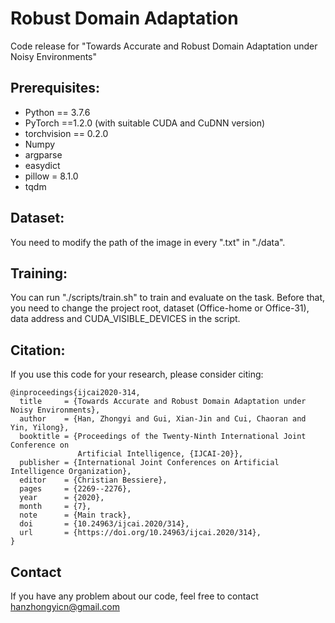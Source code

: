 # Robust Domain Adaptation 

Code release for "Towards Accurate and Robust Domain Adaptation under Noisy Environments"
## Prerequisites:

* Python == 3.7.6
* PyTorch ==1.2.0 (with suitable CUDA and CuDNN version)
* torchvision == 0.2.0
* Numpy
* argparse
* easydict
* pillow = 8.1.0
* tqdm

## Dataset:

You need to modify the path of the image in every ".txt" in "./data".

## Training:

You can run "./scripts/train.sh" to train and evaluate on the task. Before that, you need to change the project root, dataset (Office-home or Office-31), data address and CUDA_VISIBLE_DEVICES in the script.

## Citation:

If you use this code for your research, please consider citing:
```
@inproceedings{ijcai2020-314,
  title     = {Towards Accurate and Robust Domain Adaptation under Noisy Environments},
  author    = {Han, Zhongyi and Gui, Xian-Jin and Cui, Chaoran and Yin, Yilong},
  booktitle = {Proceedings of the Twenty-Ninth International Joint Conference on
               Artificial Intelligence, {IJCAI-20}},
  publisher = {International Joint Conferences on Artificial Intelligence Organization},             
  editor    = {Christian Bessiere},	
  pages     = {2269--2276},
  year      = {2020},
  month     = {7},
  note      = {Main track},
  doi       = {10.24963/ijcai.2020/314},
  url       = {https://doi.org/10.24963/ijcai.2020/314},
}
```
## Contact
If you have any problem about our code, feel free to contact hanzhongyicn@gmail.com
